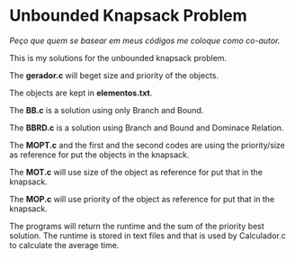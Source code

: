 # Unbounded Knapsack Problem
 
  <p><i>Peço que quem se basear em meus códigos me coloque como co-autor.</i><p>
  
 <p>This is my solutions for the unbounded knapsack problem.</p>
 <p>The <b>gerador.c</b> will beget size and priority of the objects.</p>
 <p>The objects are kept in <b>elementos.txt</b>.</p>
 <p>The <b>BB.c</b> is a solution using only Branch and Bound.</p>
 <p>The <b>BBRD.c</b> is a solution using Branch and Bound and Dominace Relation.</p>
 <p>The <b>MOPT.c</b> and the first and the second codes are using the priority/size as reference for put the objects in the knapsack.</p>

 <p>The <b>MOT.c</b> will use size of the object as reference for put that in the knapsack.</p>
 <p>The <b>MOP.c</b> will use priority of the object as reference for put that in the knapsack.</p>
 <p>The programs will return the runtime and the sum of the priority best solution. The runtime is stored in text files and that is used by Calculador.c to calculate the average time.</p>

